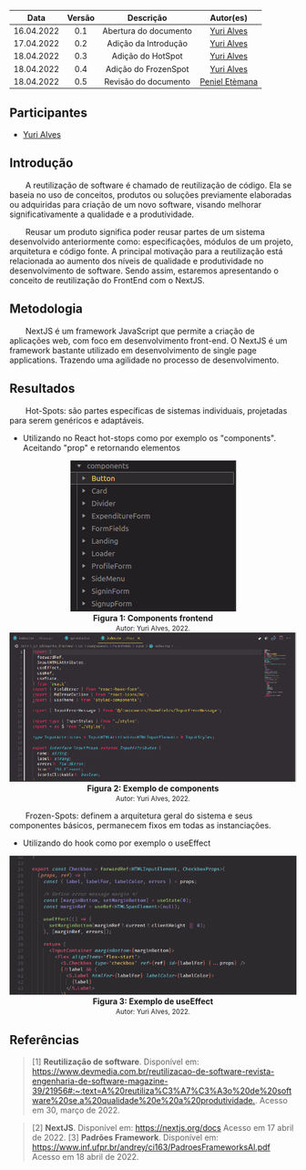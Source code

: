 |    Data    | Versão |       Descrição       |                  Autor(es)                  |
| :--------: | :----: | :-------------------: | :-----------------------------------------: |
| 16.04.2022 |  0.1   | Abertura do documento | [Yuri Alves](https://github.com/yuriAlves5) |
| 17.04.2022 |  0.2   | Adição da Introdução  | [Yuri Alves](https://github.com/yuriAlves5) |
| 18.04.2022 |  0.3   |   Adição do HotSpot   | [Yuri Alves](https://github.com/yuriAlves5) |
| 18.04.2022 |  0.4   | Adição do FrozenSpot  | [Yuri Alves](https://github.com/yuriAlves5) |
| 18.04.2022 |  0.5   | Revisão do documento  |[Peniel Etèmana](https://github.com/zpeniel09)|

## Participantes

-   [Yuri Alves](https://github.com/yuriAlves5)

## Introdução

&emsp;&emsp;A reutilização de software é chamado de reutilização de código. Ela se baseia no uso de conceitos, produtos ou soluções previamente elaboradas ou adquiridas para criação de um novo software, visando melhorar significativamente a qualidade e a produtividade.

&emsp;&emsp;Reusar um produto significa poder reusar partes de um sistema desenvolvido anteriormente como: especificações, módulos de um projeto, arquitetura e código fonte. A principal motivação para a reutilização está relacionada ao aumento dos níveis de qualidade e produtividade no desenvolvimento de software. Sendo assim, estaremos apresentando o conceito de reutilização do FrontEnd com o NextJS.

## Metodologia

&emsp;&emsp;NextJS é um framework JavaScript que permite a criação de aplicações web, com foco em desenvolvimento front-end. O NextJS é um framework bastante utilizado em desenvolvimento de single page applications. Trazendo uma agilidade no processo de desenvolvimento.

## Resultados

&emsp;&emsp;Hot-Spots: são partes específicas de sistemas individuais, projetadas para serem genéricos e adaptáveis.

-   Utilizando no React hot-stops como por exemplo os "components". Aceitando "prop" e retornando elementos
<center>
    <img src='..\..\..\assets\img\reutilizacao\components.png'>
        <figcaption align='center'>
            <b>Figura 1: Components frontend</b>
            <br>
            <small>Autor: Yuri Alves, 2022.</small>
        </figcaption>
</center>
<center>
    <img src='..\..\..\assets\img\reutilizacao\inputComp.png'>
        <figcaption align='center'>
            <b>Figura 2: Exemplo de components</b>
            <br>
            <small>Autor: Yuri Alves, 2022.</small>
        </figcaption>
</center>

&emsp;&emsp;Frozen-Spots: definem a arquitetura geral do sistema e seus componentes básicos, permanecem fixos em todas as instanciações.

-   Utilizando do hook como por exemplo o useEffect
<center>
        <img src='..\..\..\assets\img\reutilizacao\useEffect.png'>
            <figcaption align='center'>
                <b>Figura 3: Exemplo de useEffect</b>
                <br>
                <small>Autor: Yuri Alves, 2022.</small>
            </figcaption>
    </center>

## Referências

> [1] **Reutilização de software**. Disponível em: <https://www.devmedia.com.br/reutilizacao-de-software-revista-engenharia-de-software-magazine-39/21956#:~:text=A%20reutiliza%C3%A7%C3%A3o%20de%20software%20se,a%20qualidade%20e%20a%20produtividade.>. Acesso em 30, março de 2022.

> [2] **NextJS**. Disponível em: <https://nextjs.org/docs> Acesso em 17 abril de 2022.
> [3] **Padrões Framework**. Disponível em: <https://www.inf.ufpr.br/andrey/ci163/PadroesFrameworksAl.pdf> Acesso em 18 abril de 2022.
